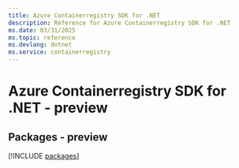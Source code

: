 ```yaml
---
title: Azure Containerregistry SDK for .NET
description: Reference for Azure Containerregistry SDK for .NET
ms.date: 03/31/2025
ms.topic: reference
ms.devlang: dotnet
ms.service: containerregistry
---
```

# Azure Containerregistry SDK for .NET - preview
## Packages - preview
[!INCLUDE [packages](containerregistry-index.md)]